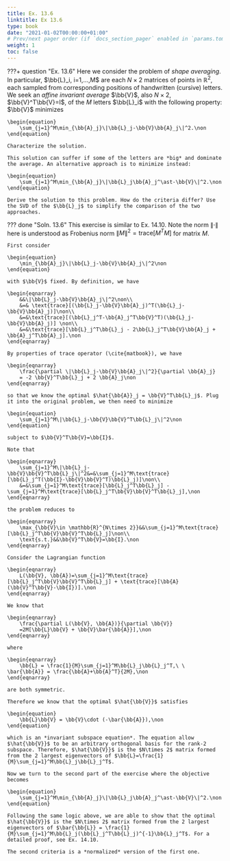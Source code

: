 ```yaml
---
title: Ex. 13.6
linktitle: Ex 13.6
type: book
date: "2021-01-02T00:00:00+01:00"
# Prev/next pager order (if `docs_section_pager` enabled in `params.toml`)
weight: 1
toc: false
---
```


???+ question "Ex. 13.6"
	Here we consider the problem of *shape averaging*. In particular, $\bb{L}_i, i=1,...,M$ are each $N\times 2$ matrices of points in $\mathbb{R}^2$, each sampled from corresponding positions of handwritten (cursive) letters. We seek an *affine invariant average* $\bb{V}$, also $N\times 2$, $\bb{V}^T\bb{V}=I$, of the $M$ letters $\bb{L}_i$ with the following property: $\bb{V}$ minimizes
	
    \begin{equation}
		\sum_{j=1}^M\min_{\bb{A}_j}\|\bb{L}_j-\bb{V}\bb{A}_j\|^2.\non
	\end{equation} 
	
    Characterize the solution.

	This solution can suffer if some of the letters are *big* and dominate the average. An alternative approach is to minimize instead:
	
    \begin{equation}
		\sum_{j=1}^M\min_{\bb{A}_j}\|\bb{L}_j\bb{A}_j^\ast-\bb{V}\|^2.\non
	\end{equation}
	
    Derive the solution to this problem. How do the criteria differ? Use the SVD of the $\bb{L}_j$ to simplify the comparison of the two approaches.

??? done "Soln. 13.6"
	This exercise is similar to Ex. 14.10. Note the norm $\|\cdot\|$ here is understood as Frobenius norm $\|M\|^2 = \text{trace}[M^TM]$ for matrix $M.$

	First consider 
	
    \begin{equation}
		\min_{\bb{A}_j}\|\bb{L}_j-\bb{V}\bb{A}_j\|^2\non
	\end{equation}
	
    with $\bb{V}$ fixed. By definition, we have 
	
    \begin{eqnarray}
		&&\|\bb{L}_j-\bb{V}\bb{A}_j\|^2\non\\
		&=& \text{trace}[(\bb{L}_j-\bb{V}\bb{A}_j)^T(\bb{L}_j-\bb{V}\bb{A}_j)]\non\\
		&=&\text{trace}[(\bb{L}_j^T-\bb{A}_j^T\bb{V}^T)(\bb{L}_j-\bb{V}\bb{A}_j)] \non\\
		&=&\text{trace}[\bb{L}_j^T\bb{L}_j - 2\bb{L}_j^T\bb{V}\bb{A}_j + \bb{A}_j^T\bb{A}_j].\non
	\end{eqnarray}
	
    By properties of trace operator (\cite{matbook}), we have 
	
    \begin{eqnarray}
		\frac{\partial \|\bb{L}_j-\bb{V}\bb{A}_j\|^2}{\partial \bb{A}_j}
		= -2 \bb{V}^T\bb{L}_j + 2 \bb{A}_j\non
	\end{eqnarray}
	
    so that we know the optimal $\hat{\bb{A}}_j = \bb{V}^T\bb{L}_j$. Plug it into the original problem, we then need to minimize 
	
    \begin{equation}
		\sum_{j=1}^M\|\bb{L}_j-\bb{V}\bb{V}^T\bb{L}_j\|^2\non
	\end{equation}
	
    subject to $\bb{V}^T\bb{V}=\bb{I}$. 

	Note that 
	
    \begin{eqnarray}
		\sum_{j=1}^M\|\bb{L}_j-\bb{V}\bb{V}^T\bb{L}_j\|^2&=&\sum_{j=1}^M\text{trace}[\bb{L}_j^T(\bb{I}-\bb{V}\bb{V}^T)\bb{L}_j)]\non\\
		&=&\sum_{j=1}^M\text{trace}[\bb{L}_j^T\bb{L}_j] - \sum_{j=1}^M\text{trace}[\bb{L}_j^T\bb{V}\bb{V}^T\bb{L}_j],\non
	\end{eqnarray}
	
    the problem reduces to 
	
    \begin{eqnarray}
		\max_{\bb{V}\in \mathbb{R}^{N\times 2}}&&\sum_{j=1}^M\text{trace}[\bb{L}_j^T\bb{V}\bb{V}^T\bb{L}_j]\non\\
		\text{s.t.}&&\bb{V}^T\bb{V}=\bb{I}.\non
	\end{eqnarray}
	
    Consider the Lagrangian function 
	
    \begin{eqnarray}
		L(\bb{V}, \bb{A})=\sum_{j=1}^M\text{trace}[\bb{L}_j^T\bb{V}\bb{V}^T\bb{L}_j] + \text{trace}[\bb{A}(\bb{V}^T\bb{V}-\bb{I})].\non
	\end{eqnarray}
	
    We know that 
	
    \begin{eqnarray}
		\frac{\partial L(\bb{V}, \bb{A})}{\partial \bb{V}}
		=2M[\bb{L}\bb{V} + \bb{V}\bar{\bb{A}}],\non
	\end{eqnarray}
	
    where 
	
    \begin{eqnarray}
		\bb{L} = \frac{1}{M}\sum_{j=1}^M\bb{L}_j\bb{L}_j^T,\ \ \bar{\bb{A}} = \frac{\bb{A}+\bb{A}^T}{2M},\non
	\end{eqnarray}
	
    are both symmetric.

	Therefore we know that the optimal $\hat{\bb{V}}$ satisfies
	
    \begin{equation}
		\bb{L}\bb{V} = \bb{V}\cdot (-\bar{\bb{A}}),\non
	\end{equation}
	
    which is an *invariant subspace equation*. The equation allow $\hat{\bb{V}}$ to be an arbitrary orthogonal basis for the rank-2 subspace. Therefore, $\hat{\bb{V}}$ is the $N\times 2$ matrix formed from the 2 largest eigenvectors of $\bb{L}=\frac{1}{M}\sum_{j=1}^M\bb{L}_j\bb{L}_j^T$.

	Now we turn to the second part of the exercise where the objective becomes 
	
    \begin{equation}
		\sum_{j=1}^M\min_{\bb{A}_j}\|\bb{L}_j\bb{A}_j^\ast-\bb{V}\|^2.\non
	\end{equation}
	
	Following the same logic above, we are able to show that the optimal $\hat{\bb{V}}$ is the $N\times 2$ matrix formed from the 2 largest eigenvectors of $\bar{\bb{L}} = \frac{1}{M}\sum_{j=1}^M\bb{L}_j(\bb{L}_j^T\bb{L}_j)^{-1}\bb{L}_j^T$. For a detailed proof, see Ex. 14.10. 

	The second criteria is a *normalized* version of the first one.
